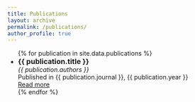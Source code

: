 ```yaml
---
title: Publications
layout: archive
permalink: /publications/
author_profile: true
---
```


<ul>
{% for publication in site.data.publications %}
<li style="font-size: 14px;"> <!-- Set the size for each list item -->
    <strong style="font-size: 16px;">{{ publication.title }}</strong><br> <!-- Larger size for titles -->
    <em style="font-size: 14px;">{{ publication.authors }}</em><br>
    Published in {{ publication.journal }}, {{ publication.year }}<br>
    <a href="{{ publication.url }}">Read more</a>
</li>
{% endfor %}
</ul>
